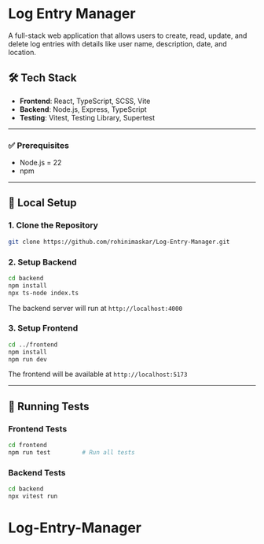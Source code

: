 # Log Entry Manager

A full-stack web application that allows users to create, read, update, and delete log entries with details like user name, description, date, and location.

## 🛠 Tech Stack
- **Frontend**: React, TypeScript, SCSS, Vite
- **Backend**: Node.js, Express, TypeScript
- **Testing**: Vitest, Testing Library, Supertest

---

### ✅ Prerequisites
- Node.js = 22
- npm

---

## 🔧 Local Setup

### 1. Clone the Repository
```bash
git clone https://github.com/rohinimaskar/Log-Entry-Manager.git
```

### 2. Setup Backend
```bash
cd backend
npm install
npx ts-node index.ts
```

The backend server will run at `http://localhost:4000`

### 3. Setup Frontend
```bash
cd ../frontend
npm install
npm run dev
```

The frontend will be available at `http://localhost:5173`

---

## 🧪 Running Tests

### Frontend Tests
```bash
cd frontend
npm run test         # Run all tests
```

### Backend Tests
```bash
cd backend
npx vitest run
```

# Log-Entry-Manager